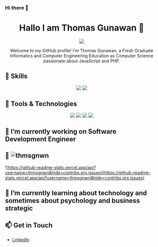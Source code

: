 ### Hi there 👋

<h1 align="center">Hallo I am Thomas Gunawan 👋</h1>
<p align="center">
  <a href="https://github.com/thmsgnwn">
    <img src="https://img.shields.io/badge/GitHub-@thmsgnwn-blue?style=flat-square&logo=github">
  </a>
</p>

<p align="center">Welcome to my GitHub profile! I'm Thomas Gunawan, a Fresh Graduate Informatics and Computer Engineering Education as Computer Science passionate about JavaScript and PHP.</p>

## 🚀 Skills

<p align="center">
<!--   <img src="https://img.shields.io/badge/Code-React-%2361DAFB?style=flat-square&logo=react"> -->
<!--   <img src="https://img.shields.io/badge/Code-Tailwind_CSS-%2338B2AC?style=flat-square&logo=tailwind-css"> -->
  <img src="https://img.shields.io/badge/Code-JavaScript-%23F7DF1E?style=flat-square&logo=javascript">
  <img src="https://img.shields.io/badge/Code-PHP-%2338B2AC?style=flat-square&logo=php">
</p>

## 🔧 Tools & Technologies

<p align="center">
  <img src="https://img.shields.io/badge/Code-HTML5-%23E34F26?style=flat-square&logo=html5">
  <img src="https://img.shields.io/badge/Code-CSS3-%231572B6?style=flat-square&logo=css3">
  <img src="https://img.shields.io/badge/Tools-Git-%23F05032?style=flat-square&logo=git">
  <img src="https://img.shields.io/badge/Tools-Visual_Studio_Code-%23007ACC?style=flat-square&logo=visual-studio-code">
</p>


## 🔭 I’m currently working on Software Development Engineer 


## 💬  <img src="https://komarev.com/ghpvc/?username=thmsgnwn" alt="thmsgnwn"/>

![https://github-readme-stats.vercel.app/api?username=thmsgnwn&hide=contribs,prs,issues](https://github-readme-stats.vercel.app/api?username=thmsgnwn&hide=contribs,prs,issues)



## 🌱 I’m currently learning about technology and sometimes about psychology and business strategic

## 📫 Get in Touch

- [LinkedIn](https://www.linkedin.com/in/thomas-gunawan-18a525272/)



<!--
- [Website](https://thmsgnwn.github.io/calculator/)



**thmsgnwn/thmsgnwn** is a ✨ _special_ ✨ repository because its `README.md` (this file) appears on your GitHub profile.

Here are some ideas to get you started:

- 🔭 I’m currently working on ...
- 🌱 I’m currently learning ...
- 👯 I’m looking to collaborate on ...
- 🤔 I’m looking for help with ...
- 💬 Ask me about ...
- 📫 How to reach me: ...
- 😄 Pronouns: ...
- ⚡ Fun fact: ...
-->
